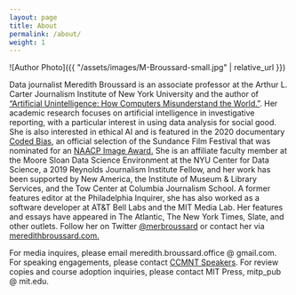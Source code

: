 ```yaml
---
layout: page
title: About
permalink: /about/
weight: 1
---
```

![Author Photo]({{ "/assets/images/M-Broussard-small.jpg" | relative_url }})

Data journalist Meredith Broussard is an associate professor at the Arthur L. Carter Journalism Institute of New York University and the author of [“Artificial Unintelligence: How Computers Misunderstand the World.”](https://www.amazon.com/Artificial-Unintelligence-Computers-Misunderstand-World/dp/0262038005). Her academic research focuses on artificial intelligence in investigative reporting, with a particular interest in using data analysis for social good. She is also interested in ethical AI and is featured in the 2020 documentary [Coded Bias](https://www.codedbias.com/), an official selection of the Sundance Film Festival that was nominated for an [NAACP Image Award.](https://naacpimageawards.net/2021-nominees/#nominee-category-documentary) She is an affiliate faculty member at the Moore Sloan Data Science Environment at the NYU Center for Data Science, a 2019 Reynolds Journalism Institute Fellow, and her work has been supported by New America, the Institute of Museum & Library Services, and the Tow Center at Columbia Journalism School. A former features editor at the Philadelphia Inquirer, she has also worked as a software developer at AT&T Bell Labs and the MIT Media Lab. Her features and essays have appeared in The Atlantic, The New York Times, Slate, and other outlets. Follow her on Twitter [@merbroussard](https://twitter.com/merbroussard) or contact her via [meredithbroussard.com.](http://meredithbroussard.com)

For media inquires, please email meredith.broussard.office @ gmail.com.
For speaking engagements, please contact [CCMNT Speakers](https://ccmntspeakers.com/).
For review copies and course adoption inquiries, please contact MIT Press, mitp_pub @ mit.edu. 

